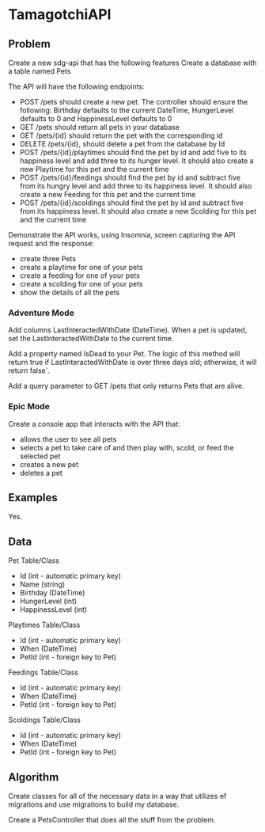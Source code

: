 # TamagotchiAPI

## Problem
Create a new sdg-api that has the following features
Create a database with a table named Pets

The API will have the following endpoints:
- POST /pets should create a new pet. The controller should ensure the following: Birthday defaults to the current DateTime, HungerLevel defaults to 0 and HappinessLevel defaults to 0
- GET /pets should return all pets in your database
- GET /pets/{id} should return the pet with the corresponding id
- DELETE /pets/{id}, should delete a pet from the database by Id
- POST /pets/{id}/playtimes should find the pet by id and add five to its happiness level and add three to its hunger level. It should also create a new Playtime for this pet and the current time
- POST /pets/{id}/feedings should find the pet by id and subtract five from its hungry level and add three to its happiness level. It should also create a new Feeding for this pet and the current time
- POST /pets/{id}/scoldings should find the pet by id and subtract five from its happiness level. It should also create a new Scolding for this pet and the current time

Demonstrate the API works, using Insomnia, screen capturing the API request and the response:
- create three Pets
- create a playtime for one of your pets
- create a feeding for one of your pets
- create a scolding for one of your pets
- show the details of all the pets

### Adventure Mode
Add columns LastInteractedWithDate (DateTime). When a pet is updated, set the LastInteractedWithDate to the current time. 

Add a property named IsDead to your Pet. The logic of this method will return true if LastInteractedWithDate is over three days old; otherwise, it will return false`.

Add a query parameter to GET /pets that only returns Pets that are alive.

### Epic Mode
Create a console app that interacts with the API that:
- allows the user to see all pets
- selects a pet to take care of and then play with, scold, or feed the selected pet
- creates a new pet
- deletes a pet

## Examples

Yes.

## Data

Pet Table/Class
- Id (int - automatic primary key)
- Name (string)
- Birthday (DateTime)
- HungerLevel (int)
- HappinessLevel (int)

Playtimes Table/Class
- Id (int - automatic primary key)
- When (DateTime)
- PetId (int - foreign key to Pet)

Feedings Table/Class
- Id (int - automatic primary key)
- When (DateTime)
- PetId (int - foreign key to Pet)

Scoldings Table/Class
- Id (int - automatic primary key)
- When (DateTime)
- PetId (int - foreign key to Pet)

## Algorithm

Create classes for all of the necessary data in a way that utilizes ef migrations and use migrations to build my database. 

Create a PetsController that does all the stuff from the problem.